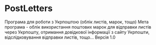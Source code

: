 # PostLetters
Програма для роботи з Укрпоштою (облік листів, марок, тощо)
Мета програма - облік використання поштових марок для відправки листів через Укрпошту, отримання довідкової інформації з сайту  Укрпошти, відслідковування відправки листів, тощо...
Версія 1.0
